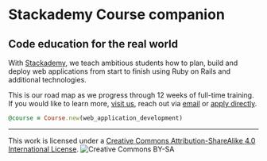 # Stackademy Course companion
## Code education for the real world

With [Stackademy](http://stackademy.com), we teach ambitious students how to plan, build and deploy web applications from start to finish using Ruby on Rails and additional technologies.

This is our road map as we progress through 12 weeks of full-time training. If you would like to learn more, [visit us](http://stackademy.com), reach out via [email](mailto:hello@stackademy.com) or [apply directly](http://stackademy.com/apply).

```ruby
@course = Course.new(web_application_development)
```

---

This work is licensed under a [Creative Commons Attribution-ShareAlike 4.0 International License](creativecommons.org/licenses/by-sa/4.0/).
![Creative Commons BY-SA](https://i.creativecommons.org/l/by-sa/4.0/88x31.png)